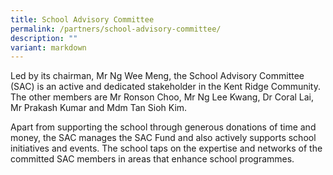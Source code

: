 ```yaml
---
title: School Advisory Committee
permalink: /partners/school-advisory-committee/
description: ""
variant: markdown
---
```

Led by its chairman, Mr Ng Wee Meng, the School Advisory Committee (SAC) is an active and dedicated stakeholder in the Kent Ridge Community. The other members are Mr Ronson Choo, Mr Ng Lee Kwang, Dr Coral Lai, Mr Prakash Kumar and Mdm Tan Sioh Kim. 

Apart from supporting the school through generous donations of time and money, the SAC manages the SAC Fund and also actively supports school initiatives and events. The school taps on the expertise and networks of the committed SAC members in areas that enhance school programmes.